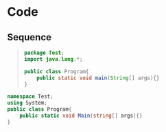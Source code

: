 ﻿# Code

## Sequence

> ```java
> package Test;
> import java.lang.*;
>
> public class Program{
>     public static void main(String[] args){}
> }
> ```

```csharp
namespace Test;
using System;
public class Program{
    public static void Main(string[] args){}
}
```
